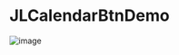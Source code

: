 # JLCalendarBtnDemo
![image](https://github.com/YourAcountName/ProjectName/blob/master/GIFName.gif )
